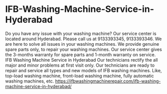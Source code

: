 # IFB-Washing-Machine-Service-in-Hyderabad
   Do you have any issue with your washing machine? Our service center is located around Hyderabad. Please call us at 9133393345, 9133393346. We are here to solve all issues in your washing machines. We provide genuine spare parts only, to repair your washing machines. Our service center gives the 3-months warranty for spare parts and 1-month warranty on service. IFB Washing Machine Service in Hyderabad   Our technicians rectify the all major and minor problems at first visit only. Our technicians are ready to repair and service all types and new models of IFB washing machines. Like, top-load washing machine, front-load washing machine, fully automatic washing machines, etc.  https://ifbwashingmachinerepair.com/ifb-washing-machine-service-in-hyderabad/
